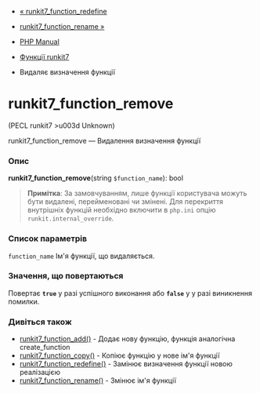 - [«
runkit7_function_redefine](function.runkit7-function-redefine.md)
- [runkit7_function_rename »](function.runkit7-function-rename.md)

- [PHP Manual](index.md)
- [Функції runkit7](ref.runkit7.md)
- Видаляє визначення функції

# runkit7_function_remove

(PECL runkit7 \>u003d Unknown)

runkit7_function_remove — Видалення визначення функції

### Опис

**runkit7_function_remove**(string `$function_name`): bool

> **Примітка**: За замовчуванням, лише функції користувача можуть
> бути видалені, перейменовані чи змінені. Для перекриття внутрішніх
> функцій необхідно включити в `php.ini` опцію
> `runkit.internal_override`.

### Список параметрів

`function_name`
Ім'я функції, що видаляється.

### Значення, що повертаються

Повертає **`true`** у разі успішного виконання або **`false`** у
у разі виникнення помилки.

### Дивіться також

- [runkit7_function_add()](function.runkit7-function-add.md) -
Додає нову функцію, функція аналогічна create_function
- [runkit7_function_copy()](function.runkit7-function-copy.md) -
Копіює функцію у нове ім'я функції
- [runkit7_function_redefine()](function.runkit7-function-redefine.md) -
Замінює визначення функції новою реалізацією
- [runkit7_function_rename()](function.runkit7-function-rename.md) -
Змінює ім'я функції

